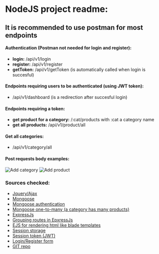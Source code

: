 # NodeJS project readme:

## It is recommended to use postman for most endpoints

#### Authentication (Postman not needed for login and register):
* **login:** /api/v1/login
* **register:** /api/v1/register
* **getToken:** /api/v1/getToken (is automatically called when login is succesful)

#### Endpoints requiring users to be authenticated (using JWT token):
* /api/v1/dashboard (is a redirection after succesful login)

#### Endpoints requiring a token:
* **get product for a category:** /:cat/products with :cat a category name
* **get all products:** /api/v1/product/all 

#### Get all categories:
* /api/v1/category/all

#### Post requests body examples:
![Add category](https://imgur.com/ANn3Rux)
![Add product](https://imgur.com/86dNPRH)



### Sources checked: 

* [Jquery/Ajax](https://stackoverflow.com/questions/9269265/ajax-jquery-simple-get-request)
* [Mongoose](https://mongoosejs.com/docs/models.html)
* [Mongoose authentication](https://www.mongodb.com/blog/post/password-authentication-with-mongoose-part-1)
* [Mongoose one-to-many (a category has many products)](https://stackoverflow.com/questions/34985846/mongoose-document-references-with-a-one-to-many-relationship)
* [ExpressJs](https://expressjs.com/en/guide/using-middleware.html) 
* [Grouping routes in EpxressJs](https://stackoverflow.com/questions/38894102/grouping-routes-in-express) 
* [EJS for rendering html like blade templates](https://ejs.co/) 
* [Session storage](https://www.w3schools.com/jsref/prop_win_sessionstorage.asp) 
* [Session token (JWT)](https://www.digitalocean.com/community/tutorials/nodejs-jwt-expressjs) 
* [Login/Register form](https://mdbootstrap.com/docs/standard/extended/login/#section-6)  
* [GIT repo](https://github.com/snghbeer/ehb_nodejs) 
